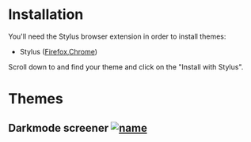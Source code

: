 # Installation

You'll need the Stylus browser extension in order to install themes:
* Stylus ([Firefox](https://addons.mozilla.org/en-US/firefox/addon/styl-us/?utm_source=addons.mozilla.org&utm_medium=referral&utm_content=search),[Chrome](https://chrome.google.com/webstore/detail/stylus/clngdbkpkpeebahjckkjfobafhncgmne))

Scroll down to and find your theme and click on the "Install with Stylus".


# Themes

## Darkmode screener [![name](https://img.shields.io/badge/Install%20directly%20with-Stylus-238b8b.svg)](chrome-extension://clngdbkpkpeebahjckkjfobafhncgmne/install-usercss.html?updateUrl=https%3A%2F%2Fuserstyles.world%2Fapi%2Fstyle%2F4745.user.css)
